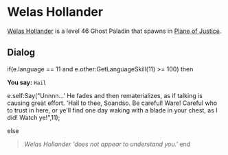 # Welas Hollander



[Welas Hollander](/npc/201326) is a level 46 Ghost Paladin that spawns in [Plane of Justice](/zone/201).








## Dialog

if(e.language == 11 and e.other:GetLanguageSkill(11) >= 100) then


**You say:** `Hail`




e.self:Say("Unnnn...'  He fades and then rematerializes, as if talking is causing great effort.  'Hail to thee, Soandso.  Be careful!  Ware!  Careful who to trust in here, or ye'll find one day waking with a blade in your chest, as I did!  Watch ye!",11);


else


>*Welas Hollander 'does not appear to understand you.'*
end
